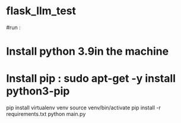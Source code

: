 # flask_llm_test

#run :
# Install python 3.9in the machine 
# Install pip : sudo apt-get -y install python3-pip
pip install virtualenv venv
source venv/bin/activate
pip install -r requirements.txt
python main.py
